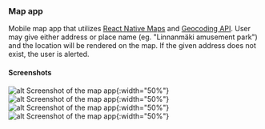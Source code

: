 ### Map app  
Mobile map app that utilizes [React Native Maps](https://github.com/react-native-maps/react-native-maps) and [Geocoding API](https://geocode.maps.co/). User may give either address or place name (eg. "Linnanmäki amusement park") and the location will be rendered on the map. If the given address does not exist, the user is alerted.

#### Screenshots  
![alt Screenshot of the map app](./screenshots/IMG_4635.PNG){:width="50%"} 
![alt Screenshot of the map app](./screenshots/IMG_4638.PNG){:width="50%"}  
![alt Screenshot of the map app](./screenshots/IMG_4636.PNG){:width="50%"} 
![alt Screenshot of the map app](./screenshots/IMG_4637.PNG){:width="50%"} 
